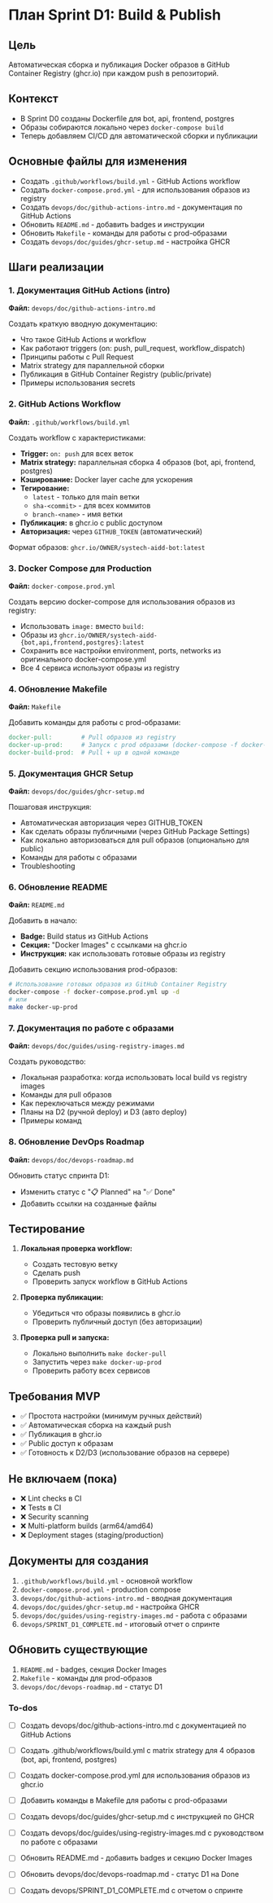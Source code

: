 <!-- a6b74fac-45c2-4983-a2e1-db6fb712a250 be2703de-c8b3-4dae-97ff-3345a07d2645 -->
# План Sprint D1: Build & Publish

## Цель

Автоматическая сборка и публикация Docker образов в GitHub Container Registry (ghcr.io) при каждом push в репозиторий.

## Контекст

- В Sprint D0 созданы Dockerfile для bot, api, frontend, postgres
- Образы собираются локально через `docker-compose build`
- Теперь добавляем CI/CD для автоматической сборки и публикации

## Основные файлы для изменения

- Создать `.github/workflows/build.yml` - GitHub Actions workflow
- Создать `docker-compose.prod.yml` - для использования образов из registry
- Создать `devops/doc/github-actions-intro.md` - документация по GitHub Actions
- Обновить `README.md` - добавить badges и инструкции
- Обновить `Makefile` - команды для работы с prod-образами
- Создать `devops/doc/guides/ghcr-setup.md` - настройка GHCR

## Шаги реализации

### 1. Документация GitHub Actions (intro)

**Файл:** `devops/doc/github-actions-intro.md`

Создать краткую вводную документацию:

- Что такое GitHub Actions и workflow
- Как работают triggers (on: push, pull_request, workflow_dispatch)
- Принципы работы с Pull Request
- Matrix strategy для параллельной сборки
- Публикация в GitHub Container Registry (public/private)
- Примеры использования secrets

### 2. GitHub Actions Workflow

**Файл:** `.github/workflows/build.yml`

Создать workflow с характеристиками:

- **Trigger:** `on: push` для всех веток
- **Matrix strategy:** параллельная сборка 4 образов (bot, api, frontend, postgres)
- **Кэширование:** Docker layer cache для ускорения
- **Тегирование:**
  - `latest` - только для main ветки
  - `sha-<commit>` - для всех коммитов
  - `branch-<name>` - имя ветки
- **Публикация:** в ghcr.io с public доступом
- **Авторизация:** через `GITHUB_TOKEN` (автоматический)

Формат образов: `ghcr.io/OWNER/systech-aidd-bot:latest`

### 3. Docker Compose для Production

**Файл:** `docker-compose.prod.yml`

Создать версию docker-compose для использования образов из registry:

- Использовать `image:` вместо `build:`
- Образы из `ghcr.io/OWNER/systech-aidd-{bot,api,frontend,postgres}:latest`
- Сохранить все настройки environment, ports, networks из оригинального docker-compose.yml
- Все 4 сервиса используют образы из registry

### 4. Обновление Makefile

**Файл:** `Makefile`

Добавить команды для работы с prod-образами:

```makefile
docker-pull:        # Pull образов из registry
docker-up-prod:     # Запуск с prod образами (docker-compose -f docker-compose.prod.yml up -d)
docker-build-prod:  # Pull + up в одной команде
```

### 5. Документация GHCR Setup

**Файл:** `devops/doc/guides/ghcr-setup.md`

Пошаговая инструкция:

- Автоматическая авторизация через GITHUB_TOKEN
- Как сделать образы публичными (через GitHub Package Settings)
- Как локально авторизоваться для pull образов (опционально для public)
- Команды для работы с образами
- Troubleshooting

### 6. Обновление README

**Файл:** `README.md`

Добавить в начало:

- **Badge:** Build status из GitHub Actions
- **Секция:** "Docker Images" с ссылками на ghcr.io
- **Инструкция:** как использовать готовые образы из registry

Добавить секцию использования prod-образов:

```bash
# Использование готовых образов из GitHub Container Registry
docker-compose -f docker-compose.prod.yml up -d
# или
make docker-up-prod
```

### 7. Документация по работе с образами

**Файл:** `devops/doc/guides/using-registry-images.md`

Создать руководство:

- Локальная разработка: когда использовать local build vs registry images
- Команды для pull образов
- Как переключаться между режимами
- Планы на D2 (ручной deploy) и D3 (авто deploy)
- Примеры команд

### 8. Обновление DevOps Roadmap

**Файл:** `devops/doc/devops-roadmap.md`

Обновить статус спринта D1:

- Изменить статус с "📋 Planned" на "✅ Done"
- Добавить ссылки на созданные файлы

## Тестирование

1. **Локальная проверка workflow:**

   - Создать тестовую ветку
   - Сделать push
   - Проверить запуск workflow в GitHub Actions

2. **Проверка публикации:**

   - Убедиться что образы появились в ghcr.io
   - Проверить публичный доступ (без авторизации)

3. **Проверка pull и запуска:**

   - Локально выполнить `make docker-pull`
   - Запустить через `make docker-up-prod`
   - Проверить работу всех сервисов

## Требования MVP

- ✅ Простота настройки (минимум ручных действий)
- ✅ Автоматическая сборка на каждый push
- ✅ Публикация в ghcr.io
- ✅ Public доступ к образам
- ✅ Готовность к D2/D3 (использование образов на сервере)

## Не включаем (пока)

- ❌ Lint checks в CI
- ❌ Tests в CI
- ❌ Security scanning
- ❌ Multi-platform builds (arm64/amd64)
- ❌ Deployment stages (staging/production)

## Документы для создания

1. `.github/workflows/build.yml` - основной workflow
2. `docker-compose.prod.yml` - production compose
3. `devops/doc/github-actions-intro.md` - вводная документация
4. `devops/doc/guides/ghcr-setup.md` - настройка GHCR
5. `devops/doc/guides/using-registry-images.md` - работа с образами
6. `devops/SPRINT_D1_COMPLETE.md` - итоговый отчет о спринте

## Обновить существующие

1. `README.md` - badges, секция Docker Images
2. `Makefile` - команды для prod-образов
3. `devops/doc/devops-roadmap.md` - статус D1

### To-dos

- [ ] Создать devops/doc/github-actions-intro.md с документацией по GitHub Actions
- [ ] Создать .github/workflows/build.yml с matrix strategy для 4 образов (bot, api, frontend, postgres)
- [ ] Создать docker-compose.prod.yml для использования образов из ghcr.io
- [ ] Добавить команды в Makefile для работы с prod-образами
- [ ] Создать devops/doc/guides/ghcr-setup.md с инструкцией по GHCR
- [ ] Создать devops/doc/guides/using-registry-images.md с руководством по работе с образами
- [ ] Обновить README.md - добавить badges и секцию Docker Images
- [ ] Обновить devops/doc/devops-roadmap.md - статус D1 на Done
- [ ] Создать devops/SPRINT_D1_COMPLETE.md с отчетом о спринте

